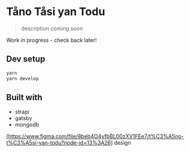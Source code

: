 # Tåno Tåsi yan Todu
> description coming soon

Work in progress - check back later!

## Dev setup

```sh
yarn
yarn develop
```

## Built with

- strapi
- gatsby
- mongodb 

[https://www.figma.com/file/8beb4O4yfbBL00zXV1FEe7/t%C3%A5no-t%C3%A5si-yan-todu?node-id=13%3A26] design

